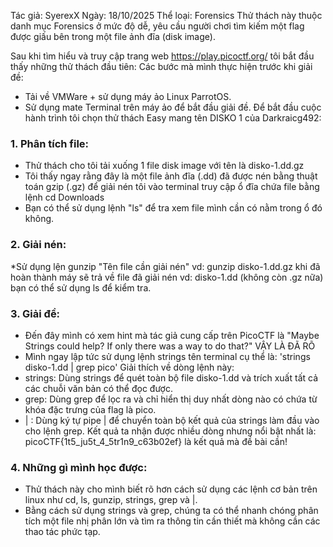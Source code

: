 Tác giả: SyerexX Ngày: 18/10/2025 Thể loại: Forensics
Thử thách này thuộc danh mục Forensics ở mức độ dễ, yêu cầu người chơi tìm kiếm một flag được giấu bên trong một file ảnh đĩa (disk image).

Sau khi tìm hiểu và truy cập trang web https://play.picoctf.org/ tôi bắt đầu thấy những thử thách đầu tiên:
Các bước mà mình thực hiện trước khi giải đề:
 * Tải về VMWare + sử dụng máy ảo Linux ParrotOS.
 * Sử dụng mate Terminal trên máy ảo để bắt đầu giải đề.
Để bắt đầu cuộc hành trình tôi chọn thử thách Easy mang tên DISKO 1 của Darkraicg492:

### 1. Phân tích file:
 * Thử thách cho tôi tải xuống 1 file disk image với tên là disko-1.dd.gz
 * Tôi thấy ngay rằng đây là một file ảnh đĩa (.dd) đã được nén bằng thuật toán gzip (.gz) để giải nén tôi vào terminal truy cập ổ đĩa chứa file bằng lệnh cd Downloads
 * Bạn có thể sử dụng lệnh "ls" để tra xem file mình cần có nằm trong ổ đó không.
### 2. Giải nén:
 *Sử dụng lện gunzip "Tên file cần giải nén" vd: gunzip disko-1.dd.gz khi đã hoàn thành máy sẽ trả về file đã giải nén vd: disko-1.dd (không còn .gz nữa) bạn có thể sử dụng ls để kiểm tra.
 
### 3. Giải đề:
 * Đến đây mình có xem hint mà tác giả cung cấp trên PicoCTF là "Maybe Strings could help? If only there was a way to do that?" VẬY LÀ ĐÃ RÕ
 * Mình ngay lập tức sử dụng lệnh strings tên terminal cụ thể là:
'strings disko-1.dd | grep pico'
Giải thích về dòng lệnh này:
 * strings: Dùng strings để quét toàn bộ file disko-1.dd và trích xuất tất cả các chuỗi văn bản có thể đọc được.
 * grep: Dùng grep để lọc ra và chỉ hiển thị duy nhất dòng nào có chứa từ khóa đặc trưng của flag là pico.
 * | : Dùng ký tự pipe | để chuyển toàn bộ kết quả của strings làm đầu vào cho lệnh grep.
Kết quả ta nhận được nhiều dòng nhưng nổi bật nhất là: picoCTF{1t5_ju5t_4_5tr1n9_c63b02ef} là kết quả mà đề bài cần!

### 4. Những gì mình học được:
 * Thử thách này cho mình biết rõ hơn cách sử dụng các lệnh cơ bản trên linux như cd, ls, gunzip, strings, grep và |.
 * Bằng cách sử dụng strings và grep, chúng ta có thể nhanh chóng phân tích một file nhị phân lớn và tìm ra thông tin cần thiết mà không cần các thao tác phức tạp.
